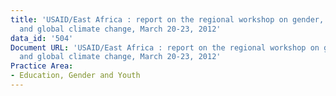 ```yaml
---
title: 'USAID/East Africa : report on the regional workshop on gender, agriculture,
  and global climate change, March 20-23, 2012'
data_id: '504'
Document URL: 'USAID/East Africa : report on the regional workshop on gender, agriculture,
  and global climate change, March 20-23, 2012'
Practice Area:
- Education, Gender and Youth
---
```


